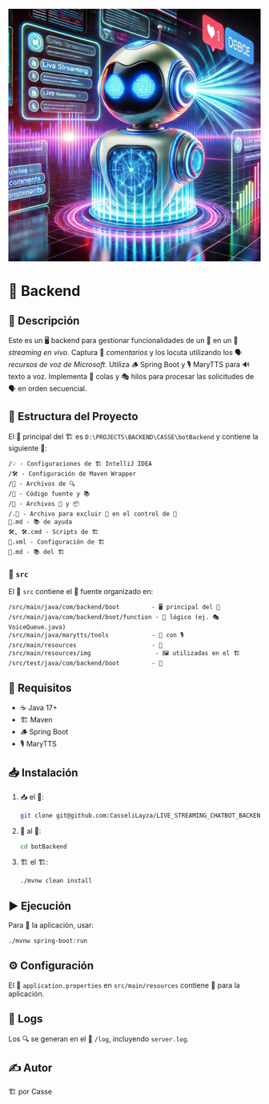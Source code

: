 ![logo](src/main/resources/asset/img/bot.png)

# 🤖 Backend

## 📜 Descripción
Este es un 🖥️ backend para gestionar funcionalidades de un 🤖 en un 🎥 *streaming en vivo*. Captura 📝 *comentarios* y los locuta utilizando los 🗣️ *recursos de voz de Microsoft*. Utiliza 🪵 Spring Boot y 🎙️ MaryTTS para 🔊 texto a voz. Implementa 📩 colas y 🎭 hilos para procesar las solicitudes de 🗣️ en orden secuencial.

## 📂 Estructura del Proyecto

El 📂 principal del 🏗️ es `D:\PROJECTS\BACKEND\CASSE\botBackend` y contiene la siguiente 📑:

```
/💡 - Configuraciones de 🏗️ IntelliJ IDEA
/🛠️ - Configuración de Maven Wrapper
/📜 - Archivos de 🔍
/💾 - Código fuente y 📚
/🎯 - Archivos 🔨 y 📦
/.🚫 - Archivo para excluir 📄 en el control de 📜
📖.md - 📚 de ayuda
🛠️, 🛠️.cmd - Scripts de 🏗️
📜.xml - Configuración de 🏗️
📖.md - 📚 del 🏗️
```

### 📂 `src`

El 📂 `src` contiene el 💾 fuente organizado en:

```
/src/main/java/com/backend/boot         - 🖥️ principal del 🤖
/src/main/java/com/backend/boot/function - 🤖 lógico (ej. 🎭 VoiceQueue.java)
/src/main/java/marytts/tools            - 🤝 con 🎙️
/src/main/resources                     - 🔧
/src/main/resources/img                  - 🖼️ utilizadas en el 🏗️
/src/test/java/com/backend/boot         - 🧪
```

## 📌 Requisitos

- ☕ Java 17+
- 🏗️ Maven
- 🪵 Spring Boot
- 🎙️ MaryTTS

## 📥 Instalación

1. 📥 el 📜:
   ```sh
   git clone git@github.com:CasseliLayza/LIVE_STREAMING_CHATBOT_BACKEND.git
   ```
2. 📂 al 📜:
   ```sh
   cd botBackend
   ```
3. 🏗️ el 🏗️:
   ```sh
   ./mvnw clean install
   ```

## ▶️ Ejecución
Para 🚀 la aplicación, usar:
```sh
./mvnw spring-boot:run
```

## ⚙️ Configuración
El 📄 `application.properties` en `src/main/resources` contiene 🔑 para la aplicación.

## 📜 Logs
Los 🔍 se generan en el 📂 `/log`, incluyendo `server.log`.

## ✍️ Autor
🏗️ por Casse

